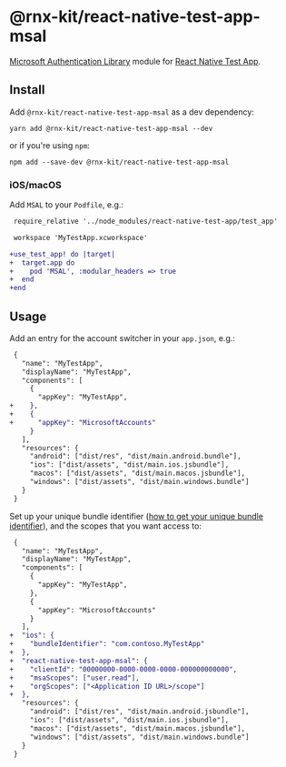 # @rnx-kit/react-native-test-app-msal

[Microsoft Authentication Library](http://aka.ms/aadv2) module for
[React Native Test App](https://github.com/microsoft/react-native-test-app#readme).

## Install

Add `@rnx-kit/react-native-test-app-msal` as a dev dependency:

```
yarn add @rnx-kit/react-native-test-app-msal --dev
```

or if you're using `npm`:

```
npm add --save-dev @rnx-kit/react-native-test-app-msal
```

### iOS/macOS

Add `MSAL` to your `Podfile`, e.g.:

```diff
 require_relative '../node_modules/react-native-test-app/test_app'

 workspace 'MyTestApp.xcworkspace'

+use_test_app! do |target|
+  target.app do
+    pod 'MSAL', :modular_headers => true
+  end
+end
```

## Usage

Add an entry for the account switcher in your `app.json`, e.g.:

```diff
 {
   "name": "MyTestApp",
   "displayName": "MyTestApp",
   "components": [
     {
       "appKey": "MyTestApp",
+    },
+    {
+      "appKey": "MicrosoftAccounts"
     }
   ],
   "resources": {
     "android": ["dist/res", "dist/main.android.bundle"],
     "ios": ["dist/assets", "dist/main.ios.jsbundle"],
     "macos": ["dist/assets", "dist/main.macos.jsbundle"],
     "windows": ["dist/assets", "dist/main.windows.bundle"]
   }
 }
```

Set up your unique bundle identifier
([how to get your unique bundle identifier](https://docs.microsoft.com/en-gb/azure/active-directory/develop/quickstart-v2-ios#register-and-download-your-quickstart-app)),
and the scopes that you want access to:

```diff
 {
   "name": "MyTestApp",
   "displayName": "MyTestApp",
   "components": [
     {
       "appKey": "MyTestApp",
     },
     {
       "appKey": "MicrosoftAccounts"
     }
   ],
+  "ios": {
+    "bundleIdentifier": "com.contoso.MyTestApp"
+  },
+  "react-native-test-app-msal": {
+    "clientId": "00000000-0000-0000-0000-000000000000",
+    "msaScopes": ["user.read"],
+    "orgScopes": ["<Application ID URL>/scope"]
+  },
   "resources": {
     "android": ["dist/res", "dist/main.android.jsbundle"],
     "ios": ["dist/assets", "dist/main.ios.jsbundle"],
     "macos": ["dist/assets", "dist/main.macos.jsbundle"],
     "windows": ["dist/assets", "dist/main.windows.bundle"]
   }
 }
```
